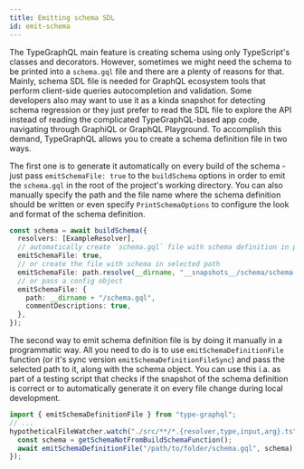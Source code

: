```yaml
---
title: Emitting schema SDL
id: emit-schema
---
```


The TypeGraphQL main feature is creating schema using only TypeScript's classes and decorators. However, sometimes we might need the schema to be printed into a `schema.gql` file and there are a plenty of reasons for that. Mainly, schema SDL file is needed for GraphQL ecosystem tools that perform client-side queries autocompletion and validation. Some developers also may want to use it as a kinda snapshot for detecting schema regression or they just prefer to read the SDL file to explore the API instead of reading the complicated TypeGraphQL-based app code, navigating through GraphiQL or GraphQL Playground. To accomplish this demand, TypeGraphQL allows you to create a schema definition file in two ways.

The first one is to generate it automatically on every build of the schema - just pass `emitSchemaFile: true` to the `buildSchema` options in order to emit the `schema.gql` in the root of the project's working directory. You can also manually specify the path and the file name where the schema definition should be written or even specify `PrintSchemaOptions` to configure the look and format of the schema definition.

```typescript
const schema = await buildSchema({
  resolvers: [ExampleResolver],
  // automatically create `schema.gql` file with schema definition in project's working directory
  emitSchemaFile: true,
  // or create the file with schema in selected path
  emitSchemaFile: path.resolve(__dirname, "__snapshots__/schema/schema.gql"),
  // or pass a config object
  emitSchemaFile: {
    path: __dirname + "/schema.gql",
    commentDescriptions: true,
  },
});
```

The second way to emit schema definition file is by doing it manually in a programmatic way. All you need to do is to use `emitSchemaDefinitionFile` function (or it's sync version `emitSchemaDefinitionFileSync`) and pass the selected path to it, along with the schema object. You can use this i.a. as part of a testing script that checks if the snapshot of the schema definition is correct or to automatically generate it on every file change during local development.

```typescript
import { emitSchemaDefinitionFile } from "type-graphql";
// ...
hypotheticalFileWatcher.watch("./src/**/*.{resolver,type,input,arg}.ts", async () => {
  const schema = getSchemaNotFromBuildSchemaFunction();
  await emitSchemaDefinitionFile("/path/to/folder/schema.gql", schema);
});
```

